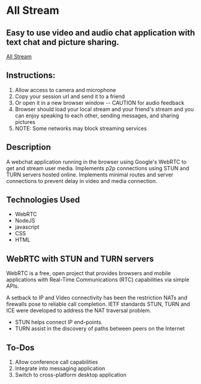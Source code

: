 # All Stream

## Easy to use video and audio chat application with text chat and picture sharing.

[All Stream](https://allstream.herokuapp.com)

## Instructions:

1. Allow access to camera and microphone
2. Copy your session url and send it to a friend
3. Or open it in a new browser window -- CAUTION for audio feedback
4. Browser should load your local stream and your friend's stream and you
can enjoy speaking to each other, sending messages, and sharing pictures
5. NOTE: Some networks may block streaming services

## Description

A webchat application running in the browser using Google's WebRTC to get and
stream user media. Implements p2p connections using STUN and TURN servers hosted
online. Implements minimal routes and server connections to prevent delay in video
and media connection.

## Technologies Used

* WebRTC
* NodeJS
* javascript
* CSS
* HTML

## WebRTC with STUN and TURN servers

WebRTC is a free, open project that provides browsers and mobile applications with
Real-Time Communications (RTC) capabilities via simple APIs.

A setback to IP and Video connectivity has been the restriction NATs and firewalls
pose to reliable call completion. IETF standards STUN, TURN and ICE were developed to address the NAT traversal problem.

* STUN helps connect IP end-points.
* TURN assist in the discovery of paths between peers on the Internet

## To-Dos

1. Allow conference call capabilities
2. Integrate into messaging application
3. Switch to cross-platform desktop application
